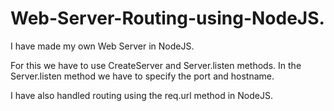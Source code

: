 # Web-Server-Routing-using-NodeJS.
I have made my own Web Server in NodeJS.

For this we have to use CreateServer and Server.listen methods.
In the Server.listen method we have to specify the port and hostname.

I have also handled routing using the req.url method in NodeJS.
